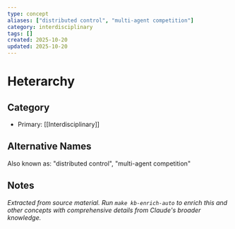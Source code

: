 ```yaml
---
type: concept
aliases: ["distributed control", "multi-agent competition"]
category: interdisciplinary
tags: []
created: 2025-10-20
updated: 2025-10-20
---
```


# Heterarchy

## Category

- Primary: [[Interdisciplinary]]

## Alternative Names

Also known as: "distributed control", "multi-agent competition"

## Notes

*Extracted from source material. Run `make kb-enrich-auto` to enrich this and other concepts with comprehensive details from Claude's broader knowledge.*
